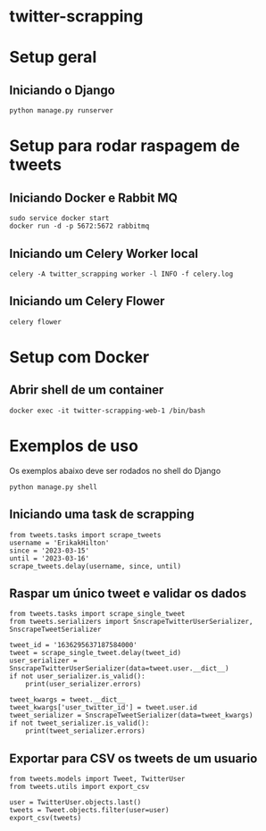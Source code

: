 # twitter-scrapping

# Setup geral

## Iniciando o Django
```
python manage.py runserver
```

# Setup para rodar raspagem de tweets

## Iniciando Docker e Rabbit MQ
```
sudo service docker start
docker run -d -p 5672:5672 rabbitmq
```

## Iniciando um Celery Worker local
```
celery -A twitter_scrapping worker -l INFO -f celery.log
```

## Iniciando um Celery Flower
```
celery flower
```

# Setup com Docker

## Abrir shell de um container
```
docker exec -it twitter-scrapping-web-1 /bin/bash
```

# Exemplos de uso

Os exemplos abaixo deve ser rodados no shell do Django
```
python manage.py shell
```

## Iniciando uma task de scrapping
```
from tweets.tasks import scrape_tweets
username = 'ErikakHilton'
since = '2023-03-15'
until = '2023-03-16'
scrape_tweets.delay(username, since, until)
```

## Raspar um único tweet e validar os dados
```
from tweets.tasks import scrape_single_tweet
from tweets.serializers import SnscrapeTwitterUserSerializer, SnscrapeTweetSerializer

tweet_id = '1636295637187584000'
tweet = scrape_single_tweet.delay(tweet_id)
user_serializer = SnscrapeTwitterUserSerializer(data=tweet.user.__dict__)
if not user_serializer.is_valid():
    print(user_serializer.errors)

tweet_kwargs = tweet.__dict__
tweet_kwargs['user_twitter_id'] = tweet.user.id
tweet_serializer = SnscrapeTweetSerializer(data=tweet_kwargs)
if not tweet_serializer.is_valid():
    print(tweet_serializer.errors)
```

## Exportar para CSV os tweets de um usuario
```
from tweets.models import Tweet, TwitterUser
from tweets.utils import export_csv

user = TwitterUser.objects.last()
tweets = Tweet.objects.filter(user=user)
export_csv(tweets)
```